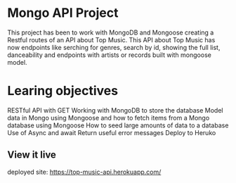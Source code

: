 # Mongo API Project

This project has been to work with MongoDB and Mongoose creating a Restful routes of an API about Top Music.
This API about Top Music has now endpoints like serching for genres, search by id, showing the full list, danceability and endpoints with artists or records built with mongoose model.

# Learing objectives
RESTful API with GET
Working with MongoDB to store the database
Model data in Mongo using Mongoose and how to fetch items from a Mongo database using Mongoose
How to seed large amounts of data to a database
Use of Async and await
Return useful error messages
Deploy to Heruko

## View it live
deployed site: https://top-music-api.herokuapp.com/





